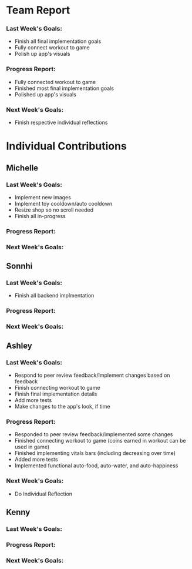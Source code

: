 # Team Report
### Last Week's Goals: 
- Finish all final implementation goals
- Fully connect workout to game
- Polish up app's visuals

### Progress Report: 
- Fully connected workout to game
- Finished most final implementation goals
- Polished up app's visuals

### Next Week's Goals:
- Finish respective individual reflections


# Individual Contributions

## Michelle
### Last Week's Goals:
- Implement new images
- Implement toy cooldown/auto cooldown
- Resize shop so no scroll needed
- Finish all in-progress

### Progress Report:


### Next Week's Goals:



## Sonnhi
### Last Week's Goals:
- Finish all backend implmentation

### Progress Report:


### Next Week's Goals:





## Ashley
### Last Week's Goals:
- Respond to peer review feedback/Implement changes based on feedback
- Finish connecting workout to game
- Finish final implementation details 
- Add more tests
- Make changes to the app's look, if time

### Progress Report:
- Responded to peer review feedback/implemented some changes
- Finished connecting workout to game (coins earned in workout can be used in game)
- Finished implementing vitals bars (including decreasing over time)
- Added more tests
- Implemented functional auto-food, auto-water, and auto-happiness

### Next Week's Goals:
- Do Individual Reflection


## Kenny
### Last Week's Goals:


### Progress Report:



### Next Week's Goals:


